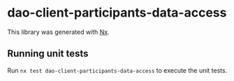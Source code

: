 # dao-client-participants-data-access

This library was generated with [Nx](https://nx.dev).

## Running unit tests

Run `nx test dao-client-participants-data-access` to execute the unit tests.
